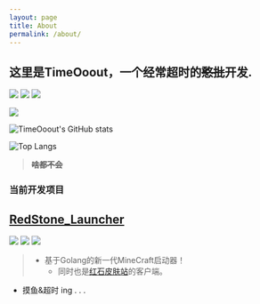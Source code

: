 ```yaml
---
layout: page
title: About
permalink: /about/
---
```


## 这里是TimeOoout，一个经常超时的~~憨批~~开发.

<img src="https://img.shields.io/badge/RedStone_Skin-Developer-red" /> <img src="https://img.shields.io/badge/Linker_Studio-Developer-blue" /> <img src="https://img.shields.io/badge/Student-Grade_9-brightgreen" />

<img src="https://github-readme-streak-stats.herokuapp.com/?user=TimeOoout&theme=prussian&hide_border=true&date_format=j%20M%5B%20Y%5D"/>

![TimeOoout's GitHub stats](https://github-readme-stats.vercel.app/api?username=TimeOoout&theme=prussian&show_icons=true&hide_border=true)

>

![Top Langs](https://github-readme-stats.vercel.app/api/top-langs/?username=TimeOoout&theme=prussian&show_icons=true&hide_border=true)

> ~~**啥都不会**~~

### 当前开发项目
## [RedStone_Launcher](https://github.com/TimeOoout/RedStone-Launcher)

<img src="https://img.shields.io/badge/RedStone Skin-Launcher_Modules-red" /> <img src="https://img.shields.io/badge/MineCraft_Launcher-RedStone_Launcher-brightgreen" /> <img src="https://img.shields.io/badge/RSL_Log-1.0.0_beta-brightgreen" />

>* 基于Golang的新一代MineCraft启动器！ 
>   * 同时也是[红石皮肤站](https://mcskin.cn)的客户端。


* 摸鱼&超时 ing . . .

